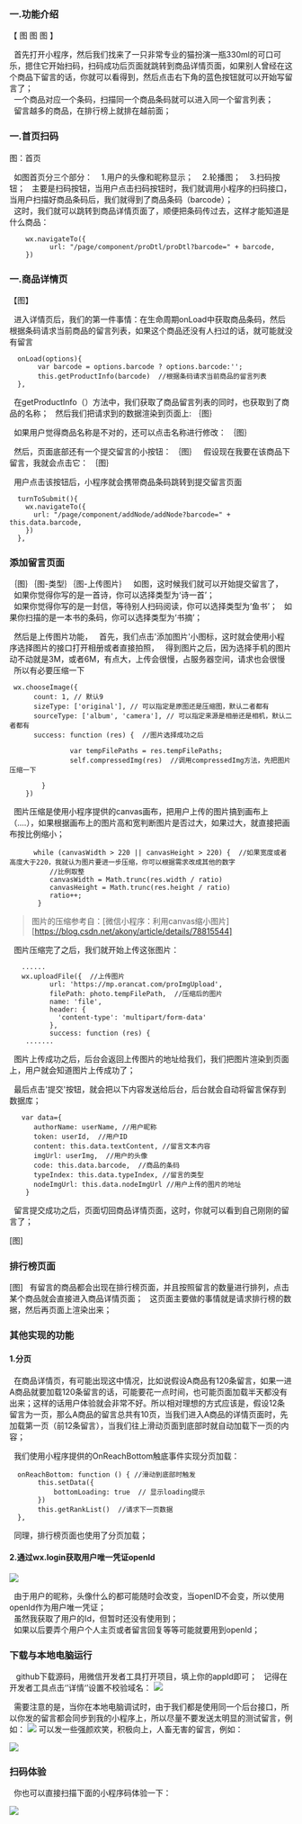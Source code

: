 ### 一.功能介绍
  【 图 图 图 】

&nbsp;&nbsp;首先打开小程序，然后我们找来了一只非常专业的猫扮演一瓶330ml的可口可乐，摁住它开始扫码，扫码成功后页面就跳转到商品详情页面，如果别人曾经在这个商品下留言的话，你就可以看得到，然后点击右下角的蓝色按钮就可以开始写留言了；  
 &nbsp;&nbsp;一个商品对应一个条码，扫描同一个商品条码就可以进入同一个留言列表；  
&nbsp;&nbsp;留言越多的商品，在排行榜上就排在越前面；


### 一.首页扫码
  图：首页

  &nbsp;&nbsp;如图首页分三个部分：
 &nbsp;&nbsp;&nbsp;1.用户的头像和昵称显示；
   &nbsp;&nbsp;&nbsp;2.轮播图；
   &nbsp;&nbsp;&nbsp;3.扫码按钮；
  &nbsp;&nbsp;主要是扫码按钮，当用户点击扫码按钮时，我们就调用小程序的扫码接口，当用户扫描好商品条码后，我们就得到了商品条码（barcode）；  
 &nbsp;&nbsp;这时，我们就可以跳转到商品详情页面了，顺便把条码传过去，这样才能知道是什么商品：
```
    wx.navigateTo({
          url: "/page/component/proDtl/proDtl?barcode=" + barcode,
    })
```

### 一.商品详情页

   【图】

  &nbsp;&nbsp;进入详情页后，我们的第一件事情：在生命周期onLoad中获取商品条码，然后根据条码请求当前商品的留言列表，如果这个商品还没有人扫过的话，就可能就没有留言
```
  onLoad(options){
       var barcode = options.barcode ? options.barcode:'';
       this.getProductInfo(barcode)  //根据条码请求当前商品的留言列表
  },
```
 &nbsp;&nbsp;在getProductInfo（）方法中，我们获取了商品留言列表的同时，也获取到了商品的名称；
 &nbsp;&nbsp;然后我们把请求到的数据渲染到页面上:
｛图｝

&nbsp;&nbsp;如果用户觉得商品名称是不对的，还可以点击名称进行修改：
｛图｝

&nbsp;&nbsp;然后，页面底部还有一个提交留言的小按钮：
｛图｝
&nbsp;&nbsp;假设现在我要在该商品下留言，我就会点击它：
｛图｝

&nbsp;&nbsp;用户点击该按钮后，小程序就会携带商品条码跳转到提交留言页面

```
  turnToSubmit(){
    wx.navigateTo({
      url: "/page/component/addNode/addNode?barcode=" + this.data.barcode,
    })
  },
```
### 添加留言页面
  ｛图｝｛图-类型｝｛图-上传图片｝
  &nbsp;&nbsp;如图，这时候我们就可以开始提交留言了，
   &nbsp;&nbsp;如果你觉得你写的是一首诗，你可以选择类型为‘诗一首’；   
   &nbsp;&nbsp;如果你觉得你写的是一封信，等待别人扫码阅读，你可以选择类型为‘鱼书’；
   &nbsp;&nbsp;如果你扫描的是一本书的条码，你可以选择类型为‘书摘’；

  &nbsp;&nbsp;然后是上传图片功能，
   &nbsp;&nbsp;首先，我们点击'添加图片'小图标，这时就会使用小程序选择图片的接口打开相册或者直接拍照，
   &nbsp;&nbsp;得到图片之后，因为选择手机的图片动不动就是3M，或者6M，有点大，上传会很慢，占服务器空间，请求也会很慢  
   &nbsp;&nbsp;所以有必要压缩一下

```
 wx.chooseImage({
      count: 1, // 默认9  
      sizeType: ['original'], // 可以指定是原图还是压缩图，默认二者都有
      sourceType: ['album', 'camera'], // 可以指定来源是相册还是相机，默认二者都有
      success: function (res) {  //图片选择成功之后
        
               var tempFilePaths = res.tempFilePaths;
               self.compressedImg(res)  //调用compressedImg方法，先把图片压缩一下

        }
    })
```
 &nbsp;&nbsp;图片压缩是使用小程序提供的canvas画布，把用户上传的图片搞到画布上（....），如果根据画布上的图片高和宽判断图片是否过大，如果过大，就直接把画布按比例缩小；

```
      while (canvasWidth > 220 || canvasHeight > 220) {  //如果宽度或者高度大于220，我就认为图片要进一步压缩，你可以根据需求改成其他的数字
          //比例取整
          canvasWidth = Math.trunc(res.width / ratio)
          canvasHeight = Math.trunc(res.height / ratio)
          ratio++;
       }
```
>图片的压缩参考自：[微信小程序：利用canvas缩小图片][https://blog.csdn.net/akony/article/details/78815544]


  &nbsp;&nbsp;图片压缩完了之后，我们就开始上传这张图片：
```
   ......
   wx.uploadFile({  //上传图片
          url: 'https://mp.orancat.com/proImgUpload',
          filePath: photo.tempFilePath,  //压缩后的图片
          name: 'file',
          header: {
            'content-type': 'multipart/form-data'
          },
          success: function (res) {
    .......          

```
 &nbsp;&nbsp;图片上传成功之后，后台会返回上传图片的地址给我们，我们把图片渲染到页面上，用户就会知道图片上传成功了；

  &nbsp;&nbsp;最后点击'提交'按钮，就会把以下内容发送给后台，后台就会自动将留言保存到数据库；

```
   var data={
      authorName: userName, //用户昵称
      token: userId,  //用户ID
      content: this.data.textContent, //留言文本内容
      imgUrl: userImg,  //用户的头像
      code: this.data.barcode,  //商品的条码
      typeIndex: this.data.typeIndex, //留言的类型
      nodeImgUrl: this.data.nodeImgUrl //用户上传的图片的地址
    }
```

&nbsp;&nbsp;留言提交成功之后，页面切回商品详情页面，这时，你就可以看到自己刚刚的留言了；

[图]

### 排行榜页面
[图]
&nbsp;&nbsp;有留言的商品都会出现在排行榜页面，并且按照留言的数量进行排列，点击某个商品就会直接进入商品详情页面；
&nbsp;&nbsp;这页面主要做的事情就是请求排行榜的数据，然后再页面上渲染出来；

### 其他实现的功能
#### 1.分页
&nbsp;&nbsp;在商品详情页，有可能出现这中情况，比如说假设A商品有120条留言，如果一进A商品就要加载120条留言的话，可能要花一点时间，也可能页面加载半天都没有出来；这样的话用户体验就会非常不好。所以相对理想的方式应该是，假设12条留言为一页，那么A商品的留言总共有10页，当我们进入A商品的详情页面时，先加载第一页（前12条留言），当我们往上滑动页面到底部时就自动加载下一页的内容；

&nbsp;&nbsp;我们使用小程序提供的OnReachBottom触底事件实现分页加载：
```
  onReachBottom: function () { //滑动到底部时触发
       this.setData({
           bottomLoading: true  // 显示loading提示
       })
       this.getRankList()  //请求下一页数据
  },
```
&nbsp;&nbsp;同理，排行榜页面也使用了分页加载；

#### 2.通过wx.login获取用户唯一凭证openId
   ![](https://images2018.cnblogs.com/blog/1178432/201808/1178432-20180831135258317-1713789822.png)

&nbsp;&nbsp;由于用户的昵称，头像什么的都可能随时会改变，当openID不会变，所以使用openId作为用户唯一凭证；  
&nbsp;&nbsp;虽然我获取了用户的Id，但暂时还没有使用到；  
&nbsp;&nbsp;如果以后要弄个用户个人主页或者留言回复等等可能就要用到openId；

### 下载与本地电脑运行

&nbsp;&nbsp; github下载源码，用微信开发者工具打开项目，填上你的appId即可；
&nbsp;&nbsp;记得在开发者工具点击‘’详情‘’设置不校验域名：
 ![](https://images2018.cnblogs.com/blog/1178432/201808/1178432-20180831163206438-1734095750.png)

&nbsp;&nbsp;需要注意的是，当你在本地电脑调试时，由于我们都是使用同一个后台接口，所以你发的留言都会同步到我的小程序上，所以尽量不要发送太明显的测试留言，例如：
![](https://images2018.cnblogs.com/blog/1178432/201808/1178432-20180831164458356-1196936848.png)
可以发一些强颜欢笑，积极向上，人畜无害的留言，例如：

![](https://images2018.cnblogs.com/blog/1178432/201808/1178432-20180831164646085-261794296.png)

### 扫码体验
&nbsp;&nbsp;你也可以直接扫描下面的小程序码体验一下：  


![](https://images2018.cnblogs.com/blog/1178432/201808/1178432-20180831165024411-236298724.png)